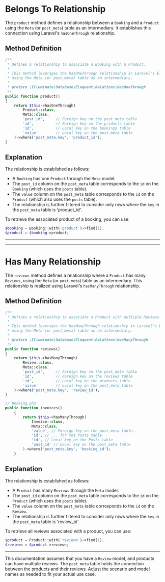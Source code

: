 # Belongs To Relationship

The `product` method defines a relationship between a `Booking` and a `Product` using the `Meta` (or `post_meta`) table as an intermediary. It establishes this connection using Laravel's `hasOneThrough` relationship.

## Method Definition

```php
/**
 * Defines a relationship to associate a Booking with a Product.
 *
 * This method leverages the hasOneThrough relationship in Laravel's Eloquent ORM,
 * using the Meta (or post_meta) table as an intermediary.
 *
 * @return \Illuminate\Database\Eloquent\Relations\HasOneThrough
 */
public function product()
{
    return $this->hasOneThrough(
        Product::class,
        Meta::class,
        'post_id',     // Foreign key on the post_meta table
        'id',          // Foreign key on the products table
        'id',          // Local key on the bookings table
        'value'        // Local key on the post_meta table
    )->where('post_meta.key', 'product_id');
}
```

## Explanation

The relationship is established as follows:

- A `Booking` has one `Product` through the `Meta` model.
- The `post_id` column on the `post_meta` table corresponds to the `id` on the `Booking` (which uses the `posts` table).
- The `value` column on the `post_meta` table corresponds to the `id` on the `Product` (which also uses the `posts` table).
- The relationship is further filtered to consider only rows where the `key` in the `post_meta` table is 'product_id'.

To retrieve the associated product of a booking, you can use:

```php
$booking = Booking::with('product')->find(1);
$product = $booking->product;
```

---









---

# Has Many Relationship

The `reviews` method defines a relationship where a `Product` has many `Reviews`, using the `Meta` (or `post_meta`) table as an intermediary. This relationship is realized using Laravel's `hasManyThrough` relationship.

## Method Definition

```php
/**
 * Defines a relationship to associate a Product with multiple Reviews.
 *
 * This method leverages the hasManyThrough relationship in Laravel's Eloquent ORM,
 * using the Meta (or post_meta) table as an intermediary.
 *
 * @return \Illuminate\Database\Eloquent\Relations\HasManyThrough
 */
public function reviews()
{
    return $this->hasManyThrough(
        Review::class,
        Meta::class,
        'post_id',     // Foreign key on the post_meta table
        'id',          // Foreign key on the reviews table
        'id',          // Local key on the products table
        'value'        // Local key on the post_meta table
    )->where('post_meta.key', 'review_id');
}
```

```php
// Booking.php
public function invoices()
    {
        return $this->hasManyThrough(
            Invoice::class,
            Meta::class,
            'value', // Foreign key on the post_meta table...
            'id', // ... for the Posts table
            'id', // Local key on the Posts table
            'post_id' // Local key on the post_meta table
        )->where('post_meta.key', 'booking_id');
    }
```

## Explanation

The relationship is established as follows:

- A `Product` has many `Reviews` through the `Meta` model.
- The `post_id` column on the `post_meta` table corresponds to the `id` on the `Product` (which uses the `posts` table).
- The `value` column on the `post_meta` table corresponds to the `id` on the `Review`.
- The relationship is further filtered to consider only rows where the `key` in the `post_meta` table is 'review_id'.

To retrieve all reviews associated with a product, you can use:

```php
$product = Product::with('reviews')->find(1);
$reviews = $product->reviews;
```

---

This documentation assumes that you have a `Review` model, and products can have multiple reviews. The `post_meta` table holds the connection between the products and their reviews. Adjust the scenario and model names as needed to fit your actual use case.


